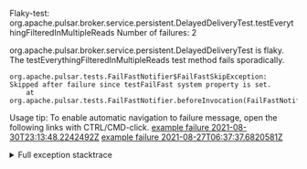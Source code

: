         
Flaky-test: org.apache.pulsar.broker.service.persistent.DelayedDeliveryTest.testEverythingFilteredInMultipleReads
Number of failures: 2

org.apache.pulsar.broker.service.persistent.DelayedDeliveryTest is flaky. The testEverythingFilteredInMultipleReads test method fails sporadically.

```
org.apache.pulsar.tests.FailFastNotifier$FailFastSkipException: Skipped after failure since testFailFast system property is set.
	at org.apache.pulsar.tests.FailFastNotifier.beforeInvocation(FailFastNotifier.java:88)

```

Usage tip: To enable automatic navigation to failure message, open the following links with CTRL/CMD-click.
[example failure 2021-08-30T23:13:48.2242492Z](https://github.com/apache/pulsar/runs/3467152431?check_suite_focus=true#step:9:1137)
[example failure 2021-08-27T06:37:37.6820581Z](https://github.com/apache/pulsar/runs/3440411059?check_suite_focus=true#step:9:3059)


<details>
<summary>Full exception stacktrace</summary>
<code><pre>
org.apache.pulsar.tests.FailFastNotifier$FailFastSkipException: Skipped after failure since testFailFast system property is set.
	at org.apache.pulsar.tests.FailFastNotifier.beforeInvocation(FailFastNotifier.java:88)

</pre></code>
</details>

